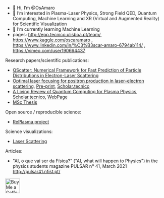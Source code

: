 - 👋 Hi, I’m @OsAmaro
- 👀 I’m interested in Plasma-Laser Physics, Strong Field QED, Quantum Computing, Machine Learning and XR (Virtual and Augmented Reality) for Scientific Visualization
- 🌱 I’m currently learning Machine Learning
- pages: http://epp.tecnico.ulisboa.pt/team/, https://www.kaggle.com/oscaramaro , https://www.linkedin.com/in/%C3%B3scar-amaro-6794ab114/ , https://vimeo.com/user190664437

Research papers/scientific publications:
- [QScatter: Numerical Framework for Fast Prediction of Particle Distributions in Electron-Laser Scattering](https://arxiv.org/abs/2308.09348)
- [Optimal laser focusing for positron production in laser–electron scattering](https://iopscience.iop.org/article/10.1088/1367-2630/ac2e83), [Pre-print](https://arxiv.org/abs/2106.01877), [Scholar.tecnico](https://scholar.tecnico.ulisboa.pt/records/eH-7DDLjwCsjPTRf2E93fomnYFiKrOt-ieDz)
- [A Living Review of Quantum Computing for Plasma Physics](https://arxiv.org/abs/2302.00001), [Scholar.tecnico](https://scholar.tecnico.ulisboa.pt/records/XUefTL6orJd6CLO6eKXf5ofuglNvMYFv6fIp), [WebPage](https://qppqlivingreview.github.io/review/)
- [MSc Thesis](https://scholar.tecnico.ulisboa.pt/records/LL3OuqFlgKoZp9pf_s_OrXF1wXcpqEv5DJOs)

Open source / reproducible science:
- [RePlasma project](https://replasma.github.io/)

Science visualizations:
- [Laser Scattering](https://focusedlaser.glitch.me/)

Articles:
- "AI, o que vai ser da Física?" ("AI, what will happen to Physics") in the physics students magazine PULSAR nº 41, March 2021 http://pulsar41.nfist.pt/

<a href='https://ko-fi.com/oamaro' target='_blank'><img height='35' style='border:0px;height:46px;' src='https://az743702.vo.msecnd.net/cdn/kofi3.png?v=0' border='0' alt='Buy Me a Coffee at ko-fi.com' />

<!---
OsAmaro/OsAmaro is a ✨ special ✨ repository because its `README.md` (this file) appears on your GitHub profile.
You can click the Preview link to take a look at your changes.
--->
